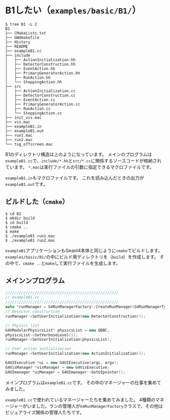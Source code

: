 # B1したい（``examples/basic/B1/``）

```console
$ tree B1 -L 2
B1
├── CMakeLists.txt
├── GNUmakefile
├── History
├── README
├── exampleB1.cc
├── include
│   ├── ActionInitialization.hh
│   ├── DetectorConstruction.hh
│   ├── EventAction.hh
│   ├── PrimaryGeneratorAction.hh
│   ├── RunAction.hh
│   └── SteppingAction.hh
├── src
│   ├── ActionInitialization.cc
│   ├── DetectorConstruction.cc
│   ├── EventAction.cc
│   ├── PrimaryGeneratorAction.cc
│   ├── RunAction.cc
│   └── SteppingAction.cc
├── init_vis.mac
├── vis.mac
├── exampleB1.in
├── exampleB1.out
├── run1.mac
├── run2.mac
└── tsg_offscreen.mac
```

B1のディレクトリ構造は上のようになっています。
メインのプログラムは``exampleB1.cc``で、``include/*.hh``と``src/*.cc``に関係するソースコードが格納されています。
``*.mac``は実行ファイルの引数に指定できるマクロファイルです。

``exampleB1.in``もマクロファイルです。
これを読み込んだときの出力が``exampleB1.out``です。

## ビルドした（``cmake``）

```console
$ cd B1
$ mkdir build
$ cd build
$ cmake ..
$ make
$ ./exampleB1 run1.mac
$ ./exampleB1 run2.mac
```

``exampleB1``アプリケーションもGeant4本体と同じように``cmake``でビルドします。
``examples/basic/B1/``の中にビルド用ディレクトリを（``build``）を作成します。
その中で、``cmake ..``と``make``して実行ファイルを生成します。

## メインンプログラム

```cpp
//////////////////////////////////////////////////
// exampleB1.cc
//////////////////////////////////////////////////
auto *runManager = G4RunManagerFactory::CreateRunManager(G4RunManagerType::Default)
// Detector construction
runManager->SetUserInitialization(new DetectorConstruction());

// Physics list
G4VModularPhysicsList* physicsList = new QBBC;
physicsList->SetVerboseLevel(1);
runManager->SetUserInitialization(physicsList);

// User action initialization
runManager->SetUserInitialization(new ActionInitialization());

G4UIExecutive *ui = new G4UIExecutive(argc, argv);
G4VisManager *visManager = new G4VisExecutive;
G4UImanager *uiManager = G4UImanager::GetUIpointer();
```

メインプログラムは``exampleB1.cc``です。
その中のマネージャーの仕事を集めてみました。

``exampleB1.cc``で使われているマネージャーたちを集めてみました。
4種類のマネージャーがいました。ランの管理人が``G4RunManagerFactory``クラスで、その他はビジュアライズ関係の管理人たちです。

